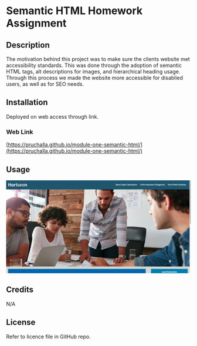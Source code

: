 # Semantic HTML Homework Assignment

## Description

The motivation behind this project was to make sure the clients website met accessibility standards. This was done through the adoption of semantic HTML tags, alt descriptions for images, and hierarchical heading usage. Through this process we made the website more accessible for disablied users, as well as for SEO needs.

## Installation

Deployed on web access through link.
### Web Link

[https://pruchalla.github.io/module-one-semantic-html/](https://pruchalla.github.io/module-one-semantic-html/)
## Usage

![Image of website](assets/images/m1screenshot.png)

## Credits

N/A

## License

Refer to licence file in GitHub repo.